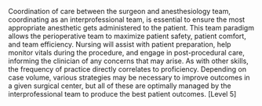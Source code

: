 Coordination of care between the surgeon and anesthesiology team, coordinating as an interprofessional team, is essential to ensure the most appropriate anesthetic gets administered to the patient. This team paradigm allows the perioperative team to maximize patient safety, patient comfort, and team efficiency. Nursing will assist with patient preparation, help monitor vitals during the procedure, and engage in post-procedural care, informing the clinician of any concerns that may arise. As with other skills, the frequency of practice directly correlates to proficiency. Depending on case volume, various strategies may be necessary to improve outcomes in a given surgical center, but all of these are optimally managed by the interprofessional team to produce the best patient outcomes. [Level 5]